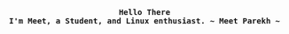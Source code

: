 <p align="center">
  <samp>
    <b>
      Hello There
     <br>
        I'm Meet, a Student, and Linux enthusiast.
    </b>
     <b>
        ~ Meet Parekh ~
      </b>
    </samp>
</p>

